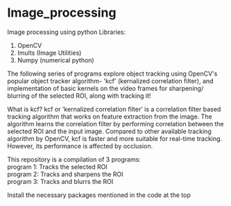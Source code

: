 # Image_processing
Image processing using python 
Libraries:
1. OpenCV
2. Imults (Image Utilities)
3. Numpy (numerical python)


The following series of programs explore object tracking using OpenCV's popular object tracker algorithm- 'kcf' (kernalized correlation filter), and implementation of basic kernels on the video frames for sharpening/ blurring of the selected ROI, along with tracking it!


What is kcf?
kcf or 'kernalized correlation filter' is a correlation filter based tracking algorithm that works on feature extraction from the image. The algorithm learns the correlation filter by performing correlation between the selected ROI and the input image. Compared to other available tracking algorithm by OpenCV, kcf is faster and more suitable for real-time tracking. However, its performance is affected by occlusion.


This repository is a compilation of 3 programs:  
program 1: Tracks the selected ROI  
program 2: Tracks and sharpens the ROI  
program 3: Tracks and blurrs the ROI  

Install the necessary packages mentioned in the code at the top
